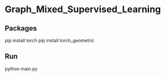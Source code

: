 # Graph_Mixed_Supervised_Learning

## Packages
pip install torch
pip install torch_geometric


## Run
python main.py
